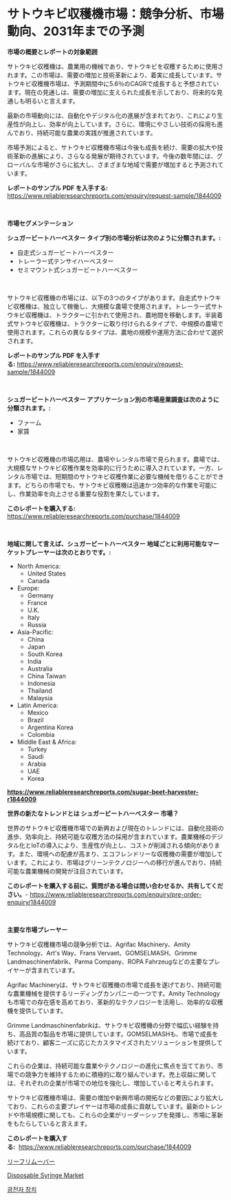 <p><h1>サトウキビ収穫機市場：競争分析、市場動向、2031年までの予測</h1></p><p><strong>市場の概要とレポートの対象範囲</strong></p>
<p><p>サトウキビ収穫機は、農業用の機械であり、サトウキビを収穫するために使用されます。この市場は、需要の増加と技術革新により、着実に成長しています。サトウキビ収穫機市場は、予測期間中に5.6％のCAGRで成長すると予想されています。現在の見通しは、需要の増加に支えられた成長を示しており、将来的な見通しも明るいと言えます。</p><p>最新の市場動向には、自動化やデジタル化の進展が含まれており、これにより生産性が向上し、効率が向上しています。さらに、環境にやさしい技術の採用も進んでおり、持続可能な農業の実践が推進されています。</p><p>市場予測によると、サトウキビ収穫機市場は今後も成長を続け、需要の拡大や技術革新の進展により、さらなる発展が期待されています。今後の数年間には、グローバルな市場がさらに拡大し、さまざまな地域で需要が増加すると予測されています。</p></p>
<p><strong>レポートのサンプル PDF を入手する:</strong> <a href="https://www.reliableresearchreports.com/enquiry/request-sample/1844009">https://www.reliableresearchreports.com/enquiry/request-sample/1844009</a></p>
<p>&nbsp;</p>
<p><strong>市場セグメンテーション</strong></p>
<p><strong>シュガービートハーベスター タイプ別の市場分析は次のように分類されます。:</strong></p>
<p><ul><li>自走式シュガービートハーベスター</li><li>トレーラー式テンサイハーベスター</li><li>セミマウント式シュガービートハーベスター</li></ul></p>
<p>&nbsp;</p>
<p><p>サトウキビ収穫機の市場には、以下の3つのタイプがあります。自走式サトウキビ収穫機は、独立して稼働し、大規模な農場で使用されます。トレーラー式サトウキビ収穫機は、トラクターに引かれて使用され、農地間を移動します。半装着式サトウキビ収穫機は、トラクターに取り付けられるタイプで、中規模の農場で使用されます。これらの異なるタイプは、農地の規模や運用方法に合わせて選択されます。</p></p>
<p><strong>レポートのサンプル PDF を入手する:</strong>&nbsp;<a href="https://www.reliableresearchreports.com/enquiry/request-sample/1844009">https://www.reliableresearchreports.com/enquiry/request-sample/1844009</a></p>
<p>&nbsp;</p>
<p><strong> シュガービートハーベスター アプリケーション別の市場産業調査は次のように分類されます。:</strong></p>
<p><ul><li>ファーム</li><li>家賃</li></ul></p>
<p>&nbsp;</p>
<p><p>サトウキビ収穫機の市場応用は、農場やレンタル市場で見られます。農場では、大規模なサトウキビ収穫作業を効率的に行うために導入されています。一方、レンタル市場では、短期間のサトウキビ収穫作業に必要な機械を借りることができます。どちらの市場でも、サトウキビ収穫機は迅速かつ効率的な作業を可能にし、作業効率を向上させる重要な役割を果たしています。</p></p>
<p><strong>このレポートを購入する:</strong>&nbsp; <a href="https://www.reliableresearchreports.com/purchase/1844009">https://www.reliableresearchreports.com/purchase/1844009</a></p>
<p>&nbsp;</p>
<p><strong>地域に関して言えば、シュガービートハーベスター 地域ごとに利用可能なマーケットプレーヤーは次のとおりです。:</strong></p>
<p><ul>
    <li>
        North America:
        <ul>
            <li>United States</li>
            <li>Canada</li>
        </ul>
    </li>
    <li>
        Europe:
        <ul>
            <li>Germany</li>
            <li>France</li>
            <li>U.K.</li>
            <li>Italy</li>
            <li>Russia</li>
        </ul>
    </li>
    <li>
        Asia-Pacific:
        <ul>
            <li>China</li>
            <li>Japan</li>
            <li>South Korea</li>
            <li>India</li>
            <li>Australia</li>
            <li>China Taiwan</li>
            <li>Indonesia</li>
            <li>Thailand</li>
            <li>Malaysia</li>
        </ul>
    </li>
    <li>
        Latin America:
        <ul>
            <li>Mexico</li>
            <li>Brazil</li>
            <li>Argentina Korea</li>
            <li>Colombia</li>
        </ul>
    </li>
    <li>
        Middle East & Africa:
        <ul>
            <li>Turkey</li>
            <li>Saudi</li>
            <li>Arabia</li>
            <li>UAE</li>
            <li>Korea</li>
        </ul>
    </li>
    </ul></p>
<p><strong><a href="https://www.reliableresearchreports.com/sugar-beet-harvester-r1844009">https://www.reliableresearchreports.com/sugar-beet-harvester-r1844009</a></strong>&nbsp;</p>
<p><strong>世界の新たなトレンドとは シュガービートハーベスター 市場？</strong></p>
<p><p>世界のサトウキビ収穫機市場での新興および現在のトレンドには、自動化技術の進歩、効率向上、持続可能な収穫方法の採用が含まれています。農業機械のデジタル化とIoTの導入により、生産性が向上し、コストが削減される傾向があります。また、環境への配慮が高まり、エコフレンドリーな収穫機の需要が増加しています。これにより、市場はグリーンテクノロジーへの移行が進んでおり、持続可能な農業機械の開発が注目されています。</p></p>
<p><strong>このレポートを購入する前に、質問がある場合は問い合わせるか、共有してください。</strong>- <a href="https://www.reliableresearchreports.com/enquiry/pre-order-enquiry/1844009">https://www.reliableresearchreports.com/enquiry/pre-order-enquiry/1844009</a></p>
<p>&nbsp;</p>
<p><strong>主要な市場プレーヤー</strong></p>
<p><p>サトウキビ収穫機市場の競争分析では、Agrifac Machinery、Amity Technology、Art's Way、Frans Vervaet、GOMSELMASH、Grimme Landmaschinenfabrik、Parma Company、ROPA Fahrzeugなどの主要なプレイヤーが含まれています。</p><p>Agrifac Machineryは、サトウキビ収穫機の市場で成長を遂げており、持続可能な農業機械を提供するリーディングカンパニーの一つです。Amity Technologyも市場での存在感を高めており、革新的なテクノロジーを活用し、効率的な収穫機を提供しています。</p><p>Grimme Landmaschinenfabrikは、サトウキビ収穫機の分野で幅広い経験を持ち、高品質の製品を市場に提供しています。GOMSELMASHも、市場で成長を続けており、顧客ニーズに応じたカスタマイズされたソリューションを提供しています。</p><p>これらの企業は、持続可能な農業やテクノロジーの進化に焦点を当てており、市場での競争力を維持するために積極的に取り組んでいます。売上収益に関しては、それぞれの企業が市場での地位を強化し、増加していると考えられます。</p><p>サトウキビ収穫機市場は、需要の増加や新興市場の開拓などの要因により拡大しており、これらの主要プレイヤーは市場の成長に貢献しています。最新のトレンドや市場規模に関しても、これらの企業がリーダーシップを発揮し、市場に革新をもたらしていると言えます。</p></p>
<p><strong>このレポートを購入する:</strong>&nbsp;&nbsp;<a href="https://www.reliableresearchreports.com/purchase/1844009">https://www.reliableresearchreports.com/purchase/1844009</a></p>
<p><p><a href="https://github.com/efcvopdgkdx128/Market-Research-Report-List-1/blob/main/967078822675.md">リーフリムーバー</a></p><p><a href="https://github.com/Chiragrp22/Market-Research-Report-List-4/blob/main/disposable-syringe-market.md">Disposable Syringe Market</a></p><p><a href="https://github.com/bunxhcci35271755/Market-Research-Report-List-1/blob/main/797889420907.md">광전자 장치</a></p></p>
